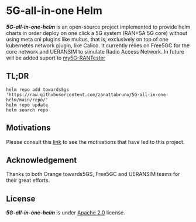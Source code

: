 # 5G-all-in-one Helm

***5G-all-in-one-helm*** is an open-source project implemented to provide helm charts in order deploy on one click a 5G system (RAN+SA 5G core) without using meta cni plugins like multus, that is, exclusively on top of one kubernetes network plugin, like Calico.  It currently relies on Free5GC  for the core  network and UERANSIM  to simulate Radio Access Network. In future will be added suport to [my5G-RANTester](https://github.com/my5G/my5G-RANTester)

## TL;DR
```console
helm repo add towards5gs 'https://raw.githubusercontent.com/zanattabruno/5G-all-in-one-helm/main/repo/'
helm repo update
helm search repo
```

## Motivations
Please consult this [link](/motivations.md) to see the motivations that have led to this project.

## Acknowledgement
Thanks to both Orange towards5GS, Free5GC and UERANSIM teams for their great efforts.

## License
***5G-all-in-one-helm*** is under [Apache 2.0](./LICENSE) license.

